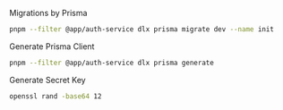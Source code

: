 Migrations by Prisma

```bash
pnpm --filter @app/auth-service dlx prisma migrate dev --name init
```

Generate Prisma Client

```bash
pnpm --filter @app/auth-service dlx prisma generate
```

Generate Secret Key

```bash
openssl rand -base64 12
```

